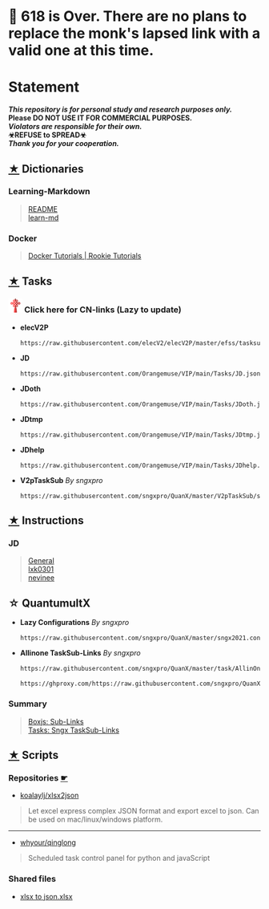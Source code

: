 # 📌 618 is Over. There are no plans to replace the monk's lapsed link with a valid one at this time.

# Statement
  
***This repository is for personal study and research purposes only.***    
**Please DO NOT USE IT FOR COMMERCIAL PURPOSES.**  
***Violators are responsible for their own.***  
**☣REFUSE to SPREAD☣**   
***Thank you for your cooperation.***


## [★](./Dict) Dictionaries
### Learning-Markdown
> [README](https://github.com/Orangemuse/README#readme)  
> [learn-md](https://xianbai.me/learn-md/index.html)
### Docker
> [Docker Tutorials | Rookie Tutorials](https://www.runoob.com/docker/docker-tutorial.html)  


## [★](./Tasks) Tasks
### [<img src="/Icons/China.png" title="CN-links" width="28" height="28" />](./Tasks/CN.md#cn) Click here for CN-links (Lazy to update)

- **elecV2P**
  ```
  https://raw.githubusercontent.com/elecV2/elecV2P/master/efss/tasksub.json
  ```
  
- **JD**
  ```
  https://raw.githubusercontent.com/Orangemuse/VIP/main/Tasks/JD.json
  ```
  
- **JDoth**
  ``` 
  https://raw.githubusercontent.com/Orangemuse/VIP/main/Tasks/JDoth.json
  ```
  
- **JDtmp**
  ```
  https://raw.githubusercontent.com/Orangemuse/VIP/main/Tasks/JDtmp.json
  ```
   
- **JDhelp**
  ```
  https://raw.githubusercontent.com/Orangemuse/VIP/main/Tasks/JDhelp.json
  ```
  
- **V2pTaskSub** *By sngxpro*
  ```
  https://raw.githubusercontent.com/sngxpro/QuanX/master/V2pTaskSub/sngxprov2p.json
  ```


## [★](./INS) Instructions
### JD
> [General](https://www.kdocs.cn/l/cvv59F3SXS4B)  
> [lxk0301](./INS/JD/lxk0301#readme)  
> [nevinee](./INS/JD/nevinee#readme)  


## ☆ QuantumultX
- **Lazy Configurations** *By sngxpro*
  ```  
  https://raw.githubusercontent.com/sngxpro/QuanX/master/sngx2021.conf
  ```
 
- **Allinone TaskSub-Links** *By sngxpro*
  ```
  https://raw.githubusercontent.com/sngxpro/QuanX/master/task/AllinOne.json
  ```
  ```
  https://ghproxy.com/https://raw.githubusercontent.com/sngxpro/QuanX/master/task/AllinOne.json
  ```

### Summary
> [Boxjs: Sub-Links](./QX/Boxjs#readme)  
> [Tasks: Sngx TaskSub-Links](https://github.com/sngxpro/QuanX/tree/master/task#readme)


## [★](./Scripts) Scripts 
### Repositories [☛](./Scripts#repositories)
- [koalaylj/xlsx2json](https://github.com/koalaylj/xlsx2json#readme)
> Let excel express complex JSON format and export excel to json. Can be used on mac/linux/windows platform.
---
- [whyour/qinglong](https://github.com/whyour/qinglong)
> Scheduled task control panel for python and javaScript

### Shared files  
- [xlsx to json.xlsx](https://www.kdocs.cn/p/114897140398) 
